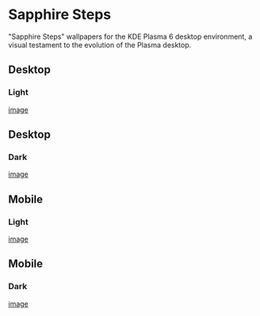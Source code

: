 # Sapphire Steps
"Sapphire Steps" wallpapers for the KDE Plasma 6 desktop environment, a visual testament to the evolution of the Plasma desktop.

## Desktop
### Light
[image](Desktop_Light.png)

## Desktop
### Dark
[image](Desktop_Dark.png)

## Mobile
### Light
[image](Mobile_Light.png)

## Mobile
### Dark
[image](Mobile_Dark.png)
